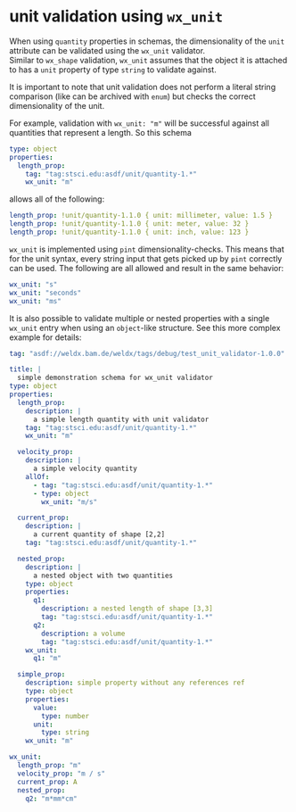 # unit validation using `wx_unit`

When using `quantity` properties in schemas, the dimensionality of the `unit` attribute can be validated using
the `wx_unit` validator.\
Similar to `wx_shape` validation, `wx_unit` assumes that the object it is attached to has a `unit` property of
type `string` to validate against.

It is important to note that unit validation does not perform a literal string comparison (like can be archived
with `enum`) but checks the correct dimensionality of the unit.

For example, validation with `wx_unit: "m"` will be successful against all quantities that represent a length. So this
schema

```yaml
type: object
properties:
  length_prop:
    tag: "tag:stsci.edu:asdf/unit/quantity-1.*"
    wx_unit: "m"
```

allows all of the following:

```yaml
length_prop: !unit/quantity-1.1.0 { unit: millimeter, value: 1.5 }
length_prop: !unit/quantity-1.1.0 { unit: meter, value: 32 }
length_prop: !unit/quantity-1.1.0 { unit: inch, value: 123 }
```

`wx_unit` is implemented using `pint` dimensionality-checks. This means that for the unit syntax, every string input
that gets picked up by `pint` correctly can be used. The following are all allowed and result in the same behavior:

```yaml
wx_unit: "s"
wx_unit: "seconds"
wx_unit: "ms"
```

It is also possible to validate multiple or nested properties with a single `wx_unit` entry when using an `object`-like
structure. See this more complex example for details:

```yaml
tag: "asdf://weldx.bam.de/weldx/tags/debug/test_unit_validator-1.0.0"

title: |
  simple demonstration schema for wx_unit validator
type: object
properties:
  length_prop:
    description: |
      a simple length quantity with unit validator
    tag: "tag:stsci.edu:asdf/unit/quantity-1.*"
    wx_unit: "m"

  velocity_prop:
    description: |
      a simple velocity quantity
    allOf:
      - tag: "tag:stsci.edu:asdf/unit/quantity-1.*"
      - type: object
        wx_unit: "m/s"

  current_prop:
    description: |
      a current quantity of shape [2,2]
    tag: "tag:stsci.edu:asdf/unit/quantity-1.*"

  nested_prop:
    description: |
      a nested object with two quantities
    type: object
    properties:
      q1:
        description: a nested length of shape [3,3]
        tag: "tag:stsci.edu:asdf/unit/quantity-1.*"
      q2:
        description: a volume
        tag: "tag:stsci.edu:asdf/unit/quantity-1.*"
    wx_unit:
      q1: "m"

  simple_prop:
    description: simple property without any references ref
    type: object
    properties:
      value:
        type: number
      unit:
        type: string
    wx_unit: "m"

wx_unit:
  length_prop: "m"
  velocity_prop: "m / s"
  current_prop: A
  nested_prop:
    q2: "m*mm*cm"
```